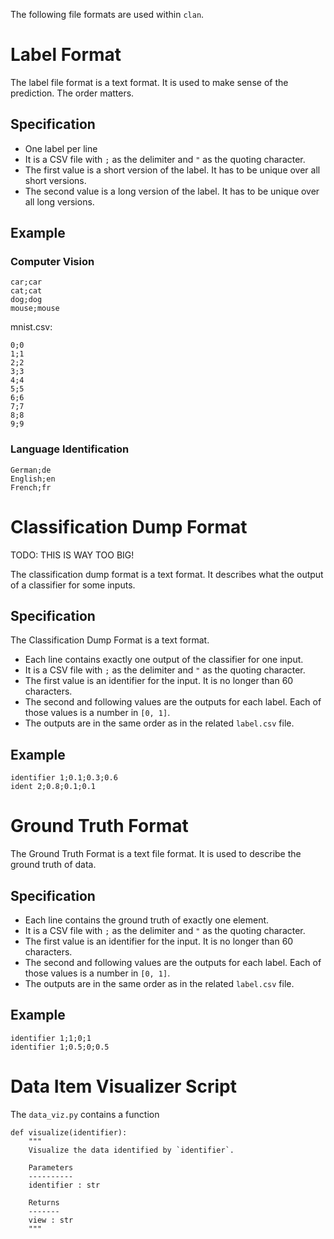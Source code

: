 The following file formats are used within `clan`.

# Label Format

The label file format is a text format. It is used to make sense of the
prediction. The order matters.

## Specification

* One label per line
* It is a CSV file with `;` as the delimiter and `"` as the quoting character.
* The first value is a short version of the label. It has to be unique over
  all short versions.
* The second value is a long version of the label. It has to be unique over all
  long versions.


## Example

### Computer Vision

```
car;car
cat;cat
dog;dog
mouse;mouse
```

mnist.csv:

```
0;0
1;1
2;2
3;3
4;4
5;5
6;6
7;7
8;8
9;9
```

### Language Identification

```
German;de
English;en
French;fr
```


# Classification Dump Format

TODO: THIS IS WAY TOO BIG!

The classification dump format is a text format. It describes what the output
of a classifier for some inputs.

## Specification

The Classification Dump Format is a text format.

* Each line contains exactly one output of the classifier for one input.
* It is a CSV file with `;` as the delimiter and `"` as the quoting character.
* The first value is an identifier for the input. It is no longer than 60
  characters.
* The second and following values are the outputs for each label. Each of those
  values is a number in `[0, 1]`.
* The outputs are in the same order as in the related `label.csv` file.

## Example

```
identifier 1;0.1;0.3;0.6
ident 2;0.8;0.1;0.1
```


# Ground Truth Format

The Ground Truth Format is a text file format. It is used to describe the
ground truth of data.

## Specification

* Each line contains the ground truth of exactly one element.
* It is a CSV file with `;` as the delimiter and `"` as the quoting character.
* The first value is an identifier for the input. It is no longer than 60
  characters.
* The second and following values are the outputs for each label. Each of those
  values is a number in `[0, 1]`.
* The outputs are in the same order as in the related `label.csv` file.

## Example

```
identifier 1;1;0;1
identifier 1;0.5;0;0.5
```


# Data Item Visualizer Script

The `data_viz.py` contains a function

```
def visualize(identifier):
    """
    Visualize the data identified by `identifier`.

    Parameters
    ----------
    identifier : str

    Returns
    -------
    view : str
    """
```
